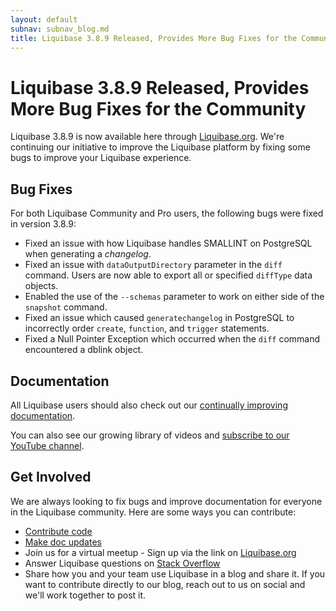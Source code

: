 ```yaml
---
layout: default
subnav: subnav_blog.md
title: Liquibase 3.8.9 Released, Provides More Bug Fixes for the Community
---
```

# Liquibase 3.8.9 Released, Provides More Bug Fixes for the Community

Liquibase 3.8.9 is now available here through [Liquibase.org](https://download.liquibase.org/download-community/).
We're continuing our initiative to improve the Liquibase platform by fixing some bugs to improve your Liquibase experience. 

## Bug Fixes
For both Liquibase Community and Pro users, the following bugs were fixed in version 3.8.9:
- Fixed an issue with how Liquibase handles SMALLINT on PostgreSQL when generating a *changelog*.
- Fixed an issue with `dataOutputDirectory` parameter in the `diff` command. Users are now able to export all or specified `diffType` data objects.
- Enabled the use of the `--schemas` parameter to work on either side of the `snapshot` command.
- Fixed an issue which caused `generatechangelog` in PostgreSQL to incorrectly order `create`, `function`, and `trigger` statements.
- Fixed a Null Pointer Exception which occurred when the `diff` command encountered a dblink object.

## Documentation
All Liquibase users should also check out our [continually improving documentation](/documentation/index.html).

You can also see our growing library of videos and [subscribe to our YouTube channel](https://www.youtube.com/channel/UC5qMsRjObu685rTBq0PJX8w?).

## Get Involved
We are always looking to fix bugs and improve documentation for everyone in the Liquibase community. Here are some ways you can contribute:
- [Contribute code](https://www.liquibase.org/development/contribute.html)
- [Make doc updates](https://github.com/liquibase/liquibase.github.com/tree/master/documentation)
- Join us for a virtual meetup - Sign up via the link on [Liquibase.org](https://www.liquibase.org)
- Answer Liquibase questions on [Stack Overflow](https://stackoverflow.com/questions/tagged/liquibase)
- Share how you and your team use Liquibase in a blog and share it. If you want to contribute directly to our blog, reach out to us on social and we'll work together to post it.  
